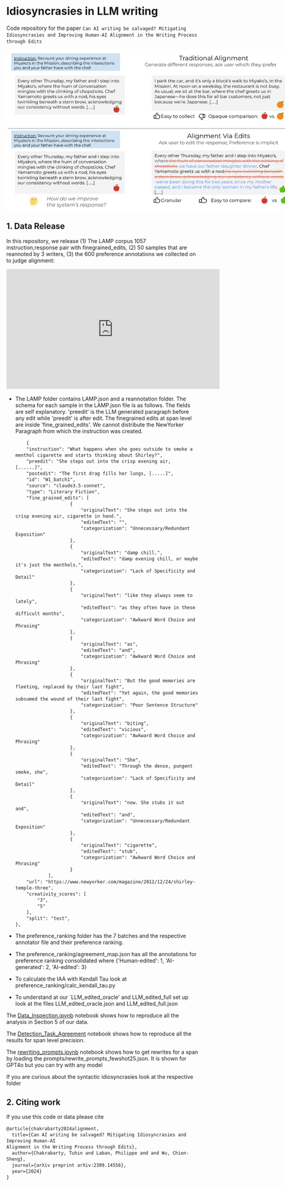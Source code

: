 # Idiosyncrasies in LLM writing

Code repository for the paper `Can AI writing be salvaged? Mitigating Idiosyncrasies and Improving Human-AI Alignment in the Writing Process through Edits`

<p align="center" style="width: 750px;">
  <img width="750" style='vertical-align: middle;' src="images/intro.png">
</p>

## 1. Data Release

In this repository, we release (1) The LAMP corpus 1057 instruction,response pair with finegrained_edits, (2) 50 samples that are reannoted by 3 writers, (3) the 600 preference annotations we collected on to judge alignment:

<p align="center">
  <iframe width="560" height="315" src="https://www.youtube.com/embed/NQtyE4tCp5k" 
          frameborder="0" allow="accelerometer; autoplay; clipboard-write; encrypted-media; gyroscope; picture-in-picture" 
          allowfullscreen></iframe>
</p>

- The LAMP folder contains LAMP.json and a reannotation folder. The schema for each sample in the LAMP.json file is as follows. The fields are self explanatory. 'preedit' is the LLM generated paragraph before any edit while 'preedit' is after edit. The finegrained edits at span level are inside 'fine_grained_edits'. We cannot distribute the NewYorker Paragraph from which the instruction was created. 
  
    ```
        {
        "instruction": "What happens when she goes outside to smoke a menthol cigarette and starts thinking about Shirley?",
        "preedit": "She steps out into the crisp evening air, [......]",
        "postedit": "The first drag fills her lungs, [.....]",
        "id": "W1_batch1",
        "source": "claude3.5-sonnet",
        "type": "Literary Fiction",
        "fine_grained_edits": [
                        {
                            "originalText": "She steps out into the crisp evening air, cigarette in hand.",
                            "editedText": "",
                            "categorization": "Unnecessary/Redundant Exposition"
                        },
                        {
                            "originalText": "damp chill.",
                            "editedText": "damp evening chill, or maybe it's just the menthols.",
                            "categorization": "Lack of Specificity and Detail"
                        },
                        {
                            "originalText": "like they always seem to lately",
                            "editedText": "as they often have in these difficult months",
                            "categorization": "Awkward Word Choice and Phrasing"
                        },
                        {
                            "originalText": "as",
                            "editedText": "and",
                            "categorization": "Awkward Word Choice and Phrasing"
                        },
                        {
                            "originalText": "But the good memories are fleeting, replaced by their last fight",
                            "editedText": "Yet again, the good memories subsumed the wound of their last fight",
                            "categorization": "Poor Sentence Structure"
                        },
                        {
                            "originalText": "biting",
                            "editedText": "vicious",
                            "categorization": "Awkward Word Choice and Phrasing"
                        },
                        {
                            "originalText": "She",
                            "editedText": "Through the dense, pungent smoke, she",
                            "categorization": "Lack of Specificity and Detail"
                        },
                        {
                            "originalText": "now. She stubs it out and",
                            "editedText": "and",
                            "categorization": "Unnecessary/Redundant Exposition"
                        },
                        {
                            "originalText": "cigarette",
                            "editedText": "stub",
                            "categorization": "Awkward Word Choice and Phrasing"
                        }
                ],
        "url": "https://www.newyorker.com/magazine/2012/12/24/shirley-temple-three",
        "creativity_scores": [
            "3",
            "5"
        ],
        "split": "test",
    },
  ```
    
- The preference_ranking folder has the 7 batches and the respective annotator file and their preference ranking.
- The preference_ranking/agreement_map.json has all the annotations for preference ranking consolidated where {'Human-edited': 1, 'AI-generated': 2, 'AI-edited': 3}
- To calculate the IAA with Kendall Tau look at preference_ranking/calc_kendall_tau.py
- To understand at our `LLM_edited_oracle' and LLM_edited_full set up look at the files LLM_edited_oracle.json and LLM_edited_full.json

The [Data_Inspection.ipynb](https://github.com/salesforce/creativity_eval/blob/main/Writing_Alignment/notebooks/Data_Analysis.ipynb) notebook shows how to reproduce all the analysis in Section 5 of our data.

The [Detection_Task_Agreement](https://github.com/salesforce/creativity_eval/blob/main/Writing_Alignment/notebooks/Detection_Task_Agreement.ipynb) notebook shows how to reproduce all the results for span level precision.

The [rewriting_prompts.ipynb](https://github.com/salesforce/creativity_eval/blob/main/Writing_Alignment/notebooks/rewriting_prompts.ipynb) notebook shows how to get rewrites for a span by loading the prompts/rewrite_prompts_fewshot25.json. It is shown for GPT4o but you can try with any model

If you are curious about the syntactic idiosyncrasies look at the respective folder 

## 2. Citing work

If you use this code or data please cite
```
@article{chakrabarty2024alignment,
  title={Can AI writing be salvaged? Mitigating Idiosyncrasies and Improving Human-AI
Alignment in the Writing Process through Edits},
  author={Chakrabarty, Tuhin and Laban, Philippe and and Wu, Chien-Sheng},
  journal={arXiv preprint arXiv:2309.14556},
  year={2024}
}
```
